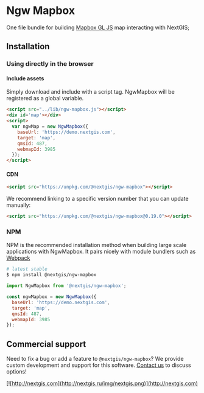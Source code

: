 # Ngw Mapbox

One file bundle for building [Mapbox GL JS](https://www.mapbox.com/mapbox-gl-js/api/) map interacting with NextGIS;

## Installation

### Using directly in the browser

#### Include assets

Simply download and include with a script tag. NgwMapbox will be registered as a global variable.

```html
<script src="../lib/ngw-mapbox.js"></script>
<div id='map'></div>
<script>
  var ngwMap = new NgwMapbox({
    baseUrl: 'https://demo.nextgis.com',
    target: 'map',
    qmsId: 487,
    webmapId: 3985
  });
</script>
```

#### CDN

```html
<script src="https://unpkg.com/@nextgis/ngw-mapbox"></script>
```

We recommend linking to a specific version number that you can update manually:

```html
<script src="https://unpkg.com/@nextgis/ngw-mapbox@0.19.0"></script>
```

### NPM

NPM is the recommended installation method when building large scale applications with NgwMapbox. It pairs nicely with module bundlers such as [Webpack](https://webpack.js.org/)

```bash
# latest stable
$ npm install @nextgis/ngw-mapbox
```

```js
import NgwMapbox from '@nextgis/ngw-mapbox';

const ngwMapbox = new NgwMapbox({
  baseUrl: 'https://demo.nextgis.com',
  target: 'map',
  qmsId: 487,
  webmapId: 3985
});

```

## Commercial support

Need to fix a bug or add a feature to `@nextgis/ngw-mapbox`? We provide custom development and support for this software. [Contact us](http://nextgis.com/contact/) to discuss options!

[![http://nextgis.com](http://nextgis.ru/img/nextgis.png)](http://nextgis.com)
